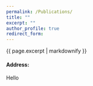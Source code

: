 ```yaml
---
permalink: /Publications/
title: ""
excerpt: ""
author_profile: true
redirect_form:
---
```


{{ page.excerpt | markdownify }}

#### Address:
Hello


